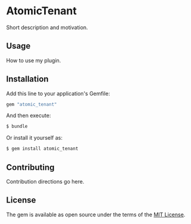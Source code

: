# AtomicTenant
Short description and motivation.

## Usage
How to use my plugin.

## Installation
Add this line to your application's Gemfile:

```ruby
gem "atomic_tenant"
```

And then execute:
```bash
$ bundle
```

Or install it yourself as:
```bash
$ gem install atomic_tenant
```

## Contributing
Contribution directions go here.

## License
The gem is available as open source under the terms of the [MIT License](https://opensource.org/licenses/MIT).

